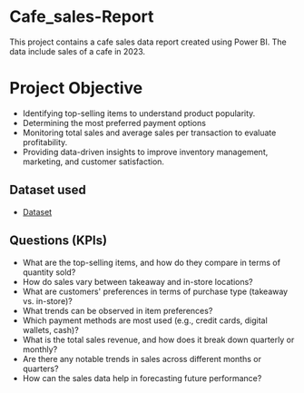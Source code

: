 # Cafe_sales-Report
This project contains a cafe sales data report created using Power BI. The data include sales of a cafe in 2023.

# Project Objective
- Identifying top-selling items to understand product popularity.
- Determining the most preferred payment options
- Monitoring total sales and average sales per transaction to evaluate profitability.
- Providing data-driven insights to improve inventory management, marketing, and customer satisfaction.

## Dataset used
- <a href= "https://github.com/EboseAbhu1/Cafe_sales-Report/blob/main/cafe_sale.xlsx" >Dataset<a/>

## Questions (KPIs) 
- What are the top-selling items, and how do they compare in terms of quantity sold?
- How do sales vary between takeaway and in-store locations?
- What are customers' preferences in terms of purchase type (takeaway vs. in-store)?
- What trends can be observed in item preferences?
- Which payment methods are most used (e.g., credit cards, digital wallets, cash)?
- What is the total sales revenue, and how does it break down quarterly or monthly?
- Are there any notable trends in sales across different months or quarters?
- How can the sales data help in forecasting future performance?

